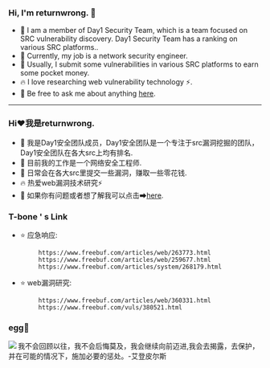 ### Hi, I'm returnwrong. 👋

- 🔭 I am a member of Day1 Security Team, which is a team focused on SRC vulnerability discovery. Day1 Security Team has a ranking on various SRC platforms..
- 🌱 Currently, my job is a network security engineer. 
- 🤔 Usually, I submit some vulnerabilities in various SRC platforms to earn some pocket money.
- 🔥  I love researching web vulnerability technology ⚡.
- 💬 Be free to ask me about anything [here](https://www.freebuf.com/author/return0).
____________________________________________________________________________________________________________________________________________________

### Hi❤我是returnwrong.
- 🔭 我是Day1安全团队成员，Day1安全团队是一个专注于src漏洞挖掘的团队，Day1安全团队在各大src上均有排名.
- 🌱 目前我的工作是一个网络安全工程师.
- 🤔 日常会在各大src里提交一些漏洞，赚取一些零花钱.
- 🔥 热爱web漏洞技术研究⚡
- 💬 如果你有问题或者想了解我可以点击➡[here](https://www.freebuf.com/author/return0).


### T-bone ' s Link
- ⭐️ 应急响应:  </br>

           https://www.freebuf.com/articles/web/263773.html
           https://www.freebuf.com/articles/web/259677.html
           https://www.freebuf.com/articles/system/268179.html
- ⭐️ web漏洞研究:  </br>

           https://www.freebuf.com/articles/web/360331.html
           https://www.freebuf.com/vuls/380521.html

### egg🥚
<img align="left" src="https://inews.gtimg.com/newsapp_bt/0/13135825746/641">
<p>我不会回顾以往，我不会后悔莫及，我会继续向前迈进,我会去揭露，去保护，并在可能的情况下，施加必要的惩处。-艾登皮尔斯</p>
</div>
